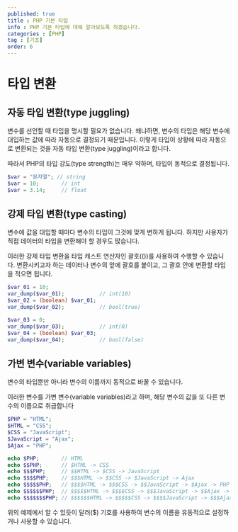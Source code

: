 ```yaml
---
published: true
title : PHP 기본 타입
info : PHP 기본 타입에 대해 알아보도록 하겠습니다.
categories : [PHP]
tag : [기초]
order: 6
---
```



# 타입 변환


## 자동 타입 변환(type juggling)
변수를 선언할 때 타입을 명시할 필요가 없습니다.
왜냐하면, 변수의 타입은 해당 변수에 대입하는 값에 따라 자동으로 결정되기 때문입니다.
이렇게 타입이 상황에 따라 자동으로 변환되는 것을 자동 타입 변환(type juggling)이라고 합니다.

따라서 PHP의 타입 강도(type strength)는 매우 약하며, 타입이 동적으로 결정됩니다.
```php
$var = "문자열"; // string
$var = 10;       // int
$var = 3.14;     // float
```


## 강제 타입 변환(type casting)
변수에 값을 대입할 때마다 변수의 타입이 그것에 맞게 변하게 됩니다.
하지만 사용자가 직접 데이터의 타입을 변환해야 할 경우도 많습니다.

이러한 강제 타입 변환을 타입 캐스트 연산자인 괄호(())를 사용하여 수행할 수 있습니다.
변환시키고자 하는 데이터나 변수의 앞에 괄호를 붙이고, 그 괄호 안에 변환할 타입을 적으면 됩니다.
```php
$var_01 = 10;
var_dump($var_01);           // int(10)  
$var_02 = (boolean) $var_01;
var_dump($var_02);           // bool(true)

$var_03 = 0;
var_dump($var_03);           // int(0)  
$var_04 = (boolean) $var_03;
var_dump($var_04);           // bool(false)
```


## 가변 변수(variable variables)
변수의 타입뿐만 아니라 변수의 이름까지 동적으로 바꿀 수 있습니다.

이러한 변수를 가변 변수(variable variables)라고 하며, 해당 변수의 값을 또 다른 변수의 이름으로 취급합니다
```php
$PHP = "HTML";
$HTML = "CSS";
$CSS = "JavaScript";
$JavaScript = "Ajax";
$Ajax = "PHP";  

echo $PHP;       // HTML
echo $$PHP;      // $HTML -> CSS
echo $$$PHP;     // $$HTML -> $CSS -> JavaScript
echo $$$$PHP;    // $$$HTML -> $$CSS -> $JavaScript -> Ajax
echo $$$$$PHP;   // $$$$HTML -> $$$CSS -> $$JavaScript -> $Ajax -> PHP
echo $$$$$$PHP;  // $$$$$HTML -> $$$$CSS -> $$$JavaScript -> $$Ajax -> $PHP -> HTML
echo $$$$$$$PHP; // $$$$$$HTML -> $$$$$CSS -> $$$$JavaScript -> $$$Ajax -> $$PHP -> $HTML -> CSS ...
```
위의 예제에서 알 수 있듯이 달러($) 기호를 사용하여 변수의 이름을 유동적으로 설정하거나 사용할 수 있습니다.